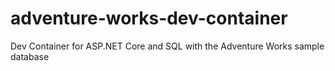 # adventure-works-dev-container
Dev Container for ASP.NET Core and SQL with the Adventure Works sample database
